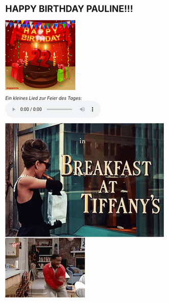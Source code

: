 # HAPPY BIRTHDAY PAULINE!!!
![GIf](hbd.gif)

*Ein kleines Lied zur Feier des Tages:*
<audio src="allesgute.m4a" controls autoplay loop></audio>

![GIf](breakfast-at-tiffanys.gif)
![GIf](carlton.gif)

